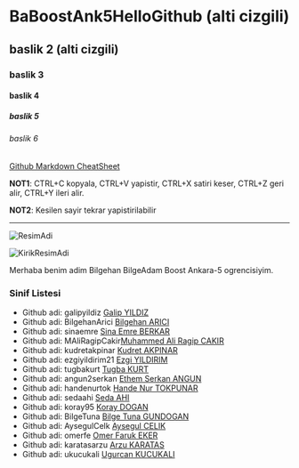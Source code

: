 # BaBoostAnk5HelloGithub (alti cizgili)
## baslik 2 (alti cizgili)
### baslik 3
#### baslik 4
##### baslik 5 
###### baslik 6

[Github Markdown CheatSheet](https://guides.github.com/pdfs/markdown-cheatsheet-online.pdf)

**NOT1**: CTRL+C kopyala, CTRL+V yapistir, CTRL+X satiri keser, CTRL+Z geri alir, CTRL+Y ileri alir.

**NOT2**: Kesilen sayir tekrar yapistirilabilir

----
![ResimAdi](https://raw.githubusercontent.com/gist/ManulMax/2d20af60d709805c55fd784ca7cba4b9/raw/bcfeac7604f674ace63623106eb8bb8471d844a6/github.gif)

![KirikResimAdi]()

Merhaba benim adim Bilgehan BilgeAdam Boost Ankara-5 ogrencisiyim.

### Sinif Listesi
- Github adi: galipyildiz [Galip YILDIZ]()
- Github adi: BilgehanArici [Bilgehan ARICI](https://github.com/BilgehanArici)
- Github adi: sinaemre [Sina Emre BERKAR](https://github.com/sinaemre)
- Github adi: MAliRagipCakir[Muhammed Ali Ragip CAKIR](https://github.com/MAliRagipCakir)
- Github adi: kudretakpinar [Kudret AKPINAR](https://github.com/kudretakpinar)
- Github adi: ezgiyildirim21 [Ezgi YILDIRIM](https://github.com/ezgiyildirim21)
- Github adi: tugbakurt [Tugba KURT](https://github.com/tugbakurt)
- Github adi: angun2serkan [Ethem Serkan ANGUN](https://github.com/angun2serkan)
- Github adi: handenurtok [Hande Nur TOKPUNAR](https://github.com/Handenurtok)
- Github adi: sedaahi [Seda AHI](https://github.com/sedaahi)
- Github adi: koray95 [Koray DOGAN](https://github.com/Koray95)
- Github adi: BilgeTuna [Bilge Tuna GUNDOGAN](https://github.com/BilgeTuna)
- Github adi: AysegulCelk [Aysegul CELIK](https://github.com/AysegulCelk)
- Github adi: omerfe [Omer Faruk EKER](https://github.com/omerfe)
- Github adi: karatasarzu [Arzu KARATAS](https://github.com/karatasarzu)
- Github adi: ukucukali [Ugurcan KUCUKALI](https://github.com/ukucukali)
